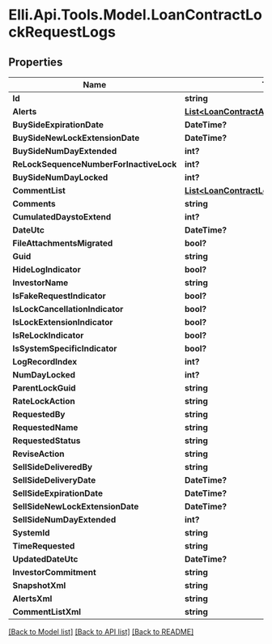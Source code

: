 # Elli.Api.Tools.Model.LoanContractLockRequestLogs
## Properties

Name | Type | Description | Notes
------------ | ------------- | ------------- | -------------
**Id** | **string** |  | [optional] 
**Alerts** | [**List&lt;LoanContractAlerts&gt;**](LoanContractAlerts.md) |  | [optional] 
**BuySideExpirationDate** | **DateTime?** |  | [optional] 
**BuySideNewLockExtensionDate** | **DateTime?** |  | [optional] 
**BuySideNumDayExtended** | **int?** |  | [optional] 
**ReLockSequenceNumberForInactiveLock** | **int?** |  | [optional] 
**BuySideNumDayLocked** | **int?** |  | [optional] 
**CommentList** | [**List&lt;LoanContractLogRecordCommentList&gt;**](LoanContractLogRecordCommentList.md) |  | [optional] 
**Comments** | **string** |  | [optional] 
**CumulatedDaystoExtend** | **int?** |  | [optional] 
**DateUtc** | **DateTime?** |  | [optional] 
**FileAttachmentsMigrated** | **bool?** |  | [optional] 
**Guid** | **string** |  | [optional] 
**HideLogIndicator** | **bool?** |  | [optional] 
**InvestorName** | **string** |  | [optional] 
**IsFakeRequestIndicator** | **bool?** |  | [optional] 
**IsLockCancellationIndicator** | **bool?** |  | [optional] 
**IsLockExtensionIndicator** | **bool?** |  | [optional] 
**IsReLockIndicator** | **bool?** |  | [optional] 
**IsSystemSpecificIndicator** | **bool?** |  | [optional] 
**LogRecordIndex** | **int?** |  | [optional] 
**NumDayLocked** | **int?** |  | [optional] 
**ParentLockGuid** | **string** |  | [optional] 
**RateLockAction** | **string** |  | [optional] 
**RequestedBy** | **string** |  | [optional] 
**RequestedName** | **string** |  | [optional] 
**RequestedStatus** | **string** |  | [optional] 
**ReviseAction** | **string** |  | [optional] 
**SellSideDeliveredBy** | **string** |  | [optional] 
**SellSideDeliveryDate** | **DateTime?** |  | [optional] 
**SellSideExpirationDate** | **DateTime?** |  | [optional] 
**SellSideNewLockExtensionDate** | **DateTime?** |  | [optional] 
**SellSideNumDayExtended** | **int?** |  | [optional] 
**SystemId** | **string** |  | [optional] 
**TimeRequested** | **string** |  | [optional] 
**UpdatedDateUtc** | **DateTime?** |  | [optional] 
**InvestorCommitment** | **string** |  | [optional] 
**SnapshotXml** | **string** |  | [optional] 
**AlertsXml** | **string** |  | [optional] 
**CommentListXml** | **string** |  | [optional] 

[[Back to Model list]](../README.md#documentation-for-models) [[Back to API list]](../README.md#documentation-for-api-endpoints) [[Back to README]](../README.md)

